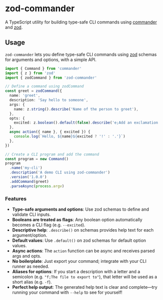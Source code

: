 # zod-commander

A TypeScript utility for building type-safe CLI commands using [commander](https://www.npmjs.com/package/commander) and [zod](https://www.npmjs.com/package/zod).

## Usage

`zod-commander` lets you define type-safe CLI commands using [zod](https://github.com/colinhacks/zod) schemas for arguments and options, with a simple API.

```ts
import { Command } from 'commander'
import { z } from 'zod'
import { zodCommand } from 'zod-commander'

// Define a command using zodCommand
const greet = zodCommand({
  name: 'greet',
  description: 'Say hello to someone',
  args: {
    name: z.string().describe('Name of the person to greet'),
  },
  opts: {
    excited: z.boolean().default(false).describe('e;Add an exclamation mark'), // 'e;' makes -e an alias
  },
  async action({ name }, { excited }) {
    console.log(`Hello, ${name}${excited ? '!' : '.'}`)
  },
})

// Create a CLI program and add the command
const program = new Command()
program
  .name('my-cli')
  .description('A demo CLI using zod-commander')
  .version('1.0.0')
  .addCommand(greet)
  .parseAsync(process.argv)
```

### Features

- **Type-safe arguments and options**: Use zod schemas to define and validate CLI inputs.
- **Booleans are treated as flags**: Any boolean option automatically becomes a CLI flag (e.g. `--excited`).
- **Descriptive help**: `.describe()` on schemas provides help text for each argument/option.
- **Default values**: Use `.default()` on zod schemas for default option values.
- **Async actions**: The `action` function can be async and receives parsed args and opts.
- **No boilerplate**: Just export your command; integrate with your CLI runner as needed.
- **Aliases for options**: If you start a description with a letter and a semicolon (e.g. `"f;The file to export to"`), that letter will be used as a short alias (e.g. `-f`).
- **Perfect help output**: The generated help text is clear and complete—try running your command with `--help` to see for yourself!